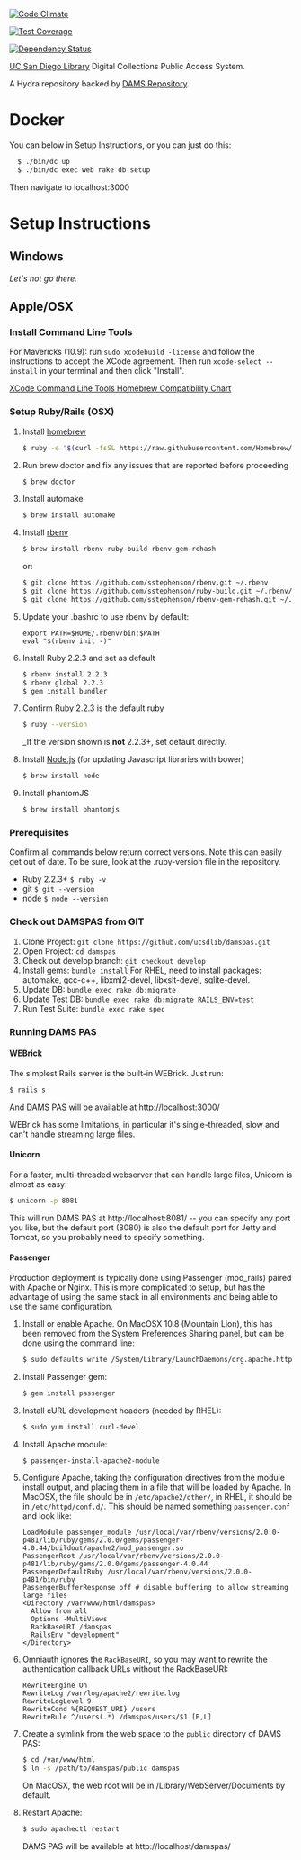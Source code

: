 [![Code Climate](https://codeclimate.com/github/ucsdlib/damspas/badges/gpa.svg)](https://codeclimate.com/github/ucsdlib/damspas)

[![Test Coverage](https://codeclimate.com/github/ucsdlib/damspas/badges/coverage.svg)](https://codeclimate.com/github/ucsdlib/damspas/coverage)

[![Dependency Status](https://gemnasium.com/ucsdlib/damspas.svg)](https://gemnasium.com/ucsdlib/damspas)

[UC San Diego Library](https://library.ucsd.edu/ "UC San Diego Library") Digital Collections Public Access System.

A Hydra repository backed by [DAMS Repository](http://github.com/ucsdlib/damsrepo).

# Docker
  You can below in Setup Instructions, or you can just do this:

  ``` sh
    $ ./bin/dc up
    $ ./bin/dc exec web rake db:setup
  ```

  Then navigate to localhost:3000

  
# Setup Instructions 

## Windows
_Let's not go there._

## Apple/OSX

### Install Command Line Tools
For Mavericks (10.9): run `sudo xcodebuild -license` and follow the instructions
to accept the XCode agreement.  Then run `xcode-select --install` in your
terminal and then click "Install".

[XCode Command Line Tools Homebrew Compatibility Chart](https://github.com/mxcl/homebrew/wiki/Xcode)

### Setup Ruby/Rails (OSX)
1. Install [homebrew](http://brew.sh/)

    ``` sh
    $ ruby -e "$(curl -fsSL https://raw.githubusercontent.com/Homebrew/install/master/install)"
    ```

1. Run brew doctor and fix any issues that are reported before proceeding

   ``` sh
   $ brew doctor
   ```

1. Install automake

    ``` sh
    $ brew install automake
    ```

1. Install [rbenv](https://github.com/sstephenson/rbenv)

    ``` sh
    $ brew install rbenv ruby-build rbenv-gem-rehash
    ```

    or:

    ``` sh
    $ git clone https://github.com/sstephenson/rbenv.git ~/.rbenv
    $ git clone https://github.com/sstephenson/ruby-build.git ~/.rbenv/plugins/ruby-build
    $ git clone https://github.com/sstephenson/rbenv-gem-rehash.git ~/.rbenv/plugins/rbenv-gem-rehash
    ```

1. Update your .bashrc to use rbenv by default:

    ```
    export PATH=$HOME/.rbenv/bin:$PATH
    eval "$(rbenv init -)"
    ```

1. Install Ruby 2.2.3 and set as default

    ``` sh
    $ rbenv install 2.2.3
    $ rbenv global 2.2.3
    $ gem install bundler
    ```

1. Confirm Ruby 2.2.3 is the default ruby

    ``` sh
    $ ruby --version
    ```

    _If the version shown is **not** 2.2.3+, set default directly.

2. Install [Node.js](http://nodejs.org/) (for updating Javascript libraries with bower)

    ``` sh
    $ brew install node
    ```

3. Install phantomJS

    ``` sh
    $ brew install phantomjs
    ```
### Prerequisites
Confirm all commands below return correct versions. Note this can easily get out of date. To be sure, look at the .ruby-version file in the repository.
* Ruby 2.2.3+ ```$ ruby -v```
* git ```$ git --version```
* node ```$ node --version```

### Check out DAMSPAS from GIT
1. Clone Project: ```git clone https://github.com/ucsdlib/damspas.git```
2. Open Project: ```cd damspas```
3. Check out develop branch: ```git checkout develop```
4. Install gems: ```bundle install```
    For RHEL, need to install packages: automake, gcc-c++, libxml2-devel, libxslt-devel, sqlite-devel.
5. Update DB: ```bundle exec rake db:migrate```
6. Update Test DB: ```bundle exec rake db:migrate RAILS_ENV=test```
7. Run Test Suite: ```bundle exec rake spec```

### Running DAMS PAS

#### WEBrick

The simplest Rails server is the built-in WEBrick.  Just run:

``` sh
$ rails s
```

And DAMS PAS will be available at http://localhost:3000/

WEBrick has some limitations, in particular it's single-threaded, slow and can't handle streaming large files.

#### Unicorn

For a faster, multi-threaded webserver that can handle large files, Unicorn is almost as easy:

``` sh
$ unicorn -p 8081
```

This will run DAMS PAS at http://localhost:8081/ -- you can specify any port you like, but the default port (8080) is also the default port for Jetty and Tomcat, so you probably need to specify something.

#### Passenger

Production deployment is typically done using Passenger (mod_rails) paired with Apache or Nginx.  This is more complicated to setup, but has the advantage of using the same stack in all environments and being able to use the same configuration.

1. Install or enable Apache.  On MacOSX 10.8 (Mountain Lion), this has been removed from the System Preferences Sharing panel, but can be done using the command line:

    ``` sh
    $ sudo defaults write /System/Library/LaunchDaemons/org.apache.httpd Disabled -bool false
    ```

2. Install Passenger gem:

    ``` sh
    $ gem install passenger
    ```

3. Install cURL development headers (needed by RHEL):

    ``` sh
    $ sudo yum install curl-devel
    ```

4. Install Apache module:

    ``` sh
    $ passenger-install-apache2-module
    ```

5. Configure Apache, taking the configuration directives from the module install output, and placing them in a file that will be loaded by Apache.  In MacOSX, the file should be in ```/etc/apache2/other/```, in RHEL, it should be in ```/etc/httpd/conf.d/```.  This should be named something ```passenger.conf``` and look like:

    ```
    LoadModule passenger_module /usr/local/var/rbenv/versions/2.0.0-p481/lib/ruby/gems/2.0.0/gems/passenger-4.0.44/buildout/apache2/mod_passenger.so
    PassengerRoot /usr/local/var/rbenv/versions/2.0.0-p481/lib/ruby/gems/2.0.0/gems/passenger-4.0.44
    PassengerDefaultRuby /usr/local/var/rbenv/versions/2.0.0-p481/bin/ruby
    PassengerBufferResponse off # disable buffering to allow streaming large files
    <Directory /var/www/html/damspas>
      Allow from all
      Options -MultiViews
      RackBaseURI /damspas
      RailsEnv "development"
    </Directory>
    ```

6. Omniauth ignores the ```RackBaseURI```, so you may want to rewrite the authentication callback URLs without the RackBaseURI:

   ```
   RewriteEngine On
   RewriteLog /var/log/apache2/rewrite.log
   RewriteLogLevel 9
   RewriteCond %{REQUEST_URI} /users
   RewriteRule ^/users(.*) /damspas/users/$1 [P,L]
   ```

6. Create a symlink from the web space to the ```public``` directory of DAMS PAS:

    ``` sh
    $ cd /var/www/html
    $ ln -s /path/to/damspas/public damspas
    ```

    On MacOSX, the web root will be in /Library/WebServer/Documents by default.

7. Restart Apache:

    ``` sh
    $ sudo apachectl restart
    ```

    DAMS PAS will be available at http://localhost/damspas/
